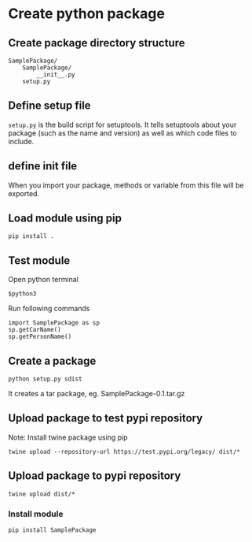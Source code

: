 # Create python package

##  Create package directory structure
```
SamplePackage/
    SamplePackage/
        __init__.py
    setup.py
```

## Define setup file
`setup.py` is the build script for setuptools. It tells setuptools about your package (such as the name and version) as well as which code files to include.

## define __init__ file
When you import your package, methods or variable from this file will be exported.  

## Load module using pip
`pip install .`

## Test module
Open python terminal 

```
$python3
```

Run following commands
```
import SamplePackage as sp
sp.getCarName()
sp.getPersonName()
```

## Create a package 
```
python setup.py sdist
```

It creates a tar package, eg. SamplePackage-0.1.tar.gz

## Upload package to test pypi repository

Note: Install twine package using pip
```
twine upload --repository-url https://test.pypi.org/legacy/ dist/*
```

## Upload package to pypi repository
```
twine upload dist/*
```

### Install module 
```
pip install SamplePackage
```
